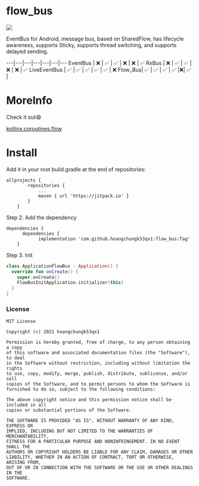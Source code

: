 # flow_bus
[![](https://jitpack.io/v/hoangchungk53qx1/flow_bus.svg)](https://jitpack.io/#hoangchungk53qx1/flow_bus)

EventBus for Android, message bus, based on SharedFlow, has lifecycle awareness, supports Sticky, supports thread switching, and supports delayed sending.

---|---|---|---|---|---|---
EventBus | ❌ | ✅ | ✅ | ❌ | ❌ | ✅
RxBus | ❌ | ✅ | ✅ | ❌ | ❌ | ✅
LiveEventBus | ✅ | ✅ | ✅ | ✅ | ✅ | ❌
Flow_Bus| ✅ | ✅ | ✅ | ✅ |❌| ✅ | 

# MoreInfo

Check it out😄

[kotlinx.coroutines.flow](https://kotlin.github.io/kotlinx.coroutines/kotlinx-coroutines-core/kotlinx.coroutines.flow/index.html)


# Install
Add it in your root build.gradle at the end of repositories:
```
allprojects {
		repositories {
			...
			maven { url 'https://jitpack.io' }
		}
	}
```
Step 2. Add the dependency
```
dependencies {
	  dependencies {
	        implementation 'com.github.hoangchungk53qx1:flow_bus:Tag'
	}
```


Step 3. Init

```kotlin
class ApplicationFlowBus : Application() {
  override fun onCreate() {
    super.onCreate()
    FlowBusInitApplication.initializer(this)
  }
}
```


### License
```
MIT License

Copyright (c) 2021 hoangchungk53qx1

Permission is hereby granted, free of charge, to any person obtaining a copy
of this software and associated documentation files (the "Software"), to deal
in the Software without restriction, including without limitation the rights
to use, copy, modify, merge, publish, distribute, sublicense, and/or sell
copies of the Software, and to permit persons to whom the Software is
furnished to do so, subject to the following conditions:

The above copyright notice and this permission notice shall be included in all
copies or substantial portions of the Software.

THE SOFTWARE IS PROVIDED "AS IS", WITHOUT WARRANTY OF ANY KIND, EXPRESS OR
IMPLIED, INCLUDING BUT NOT LIMITED TO THE WARRANTIES OF MERCHANTABILITY,
FITNESS FOR A PARTICULAR PURPOSE AND NONINFRINGEMENT. IN NO EVENT SHALL THE
AUTHORS OR COPYRIGHT HOLDERS BE LIABLE FOR ANY CLAIM, DAMAGES OR OTHER
LIABILITY, WHETHER IN AN ACTION OF CONTRACT, TORT OR OTHERWISE, ARISING FROM,
OUT OF OR IN CONNECTION WITH THE SOFTWARE OR THE USE OR OTHER DEALINGS IN THE
SOFTWARE.

```
